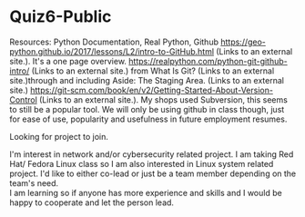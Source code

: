 # Quiz6-Public
Resources: Python Documentation, Real Python, 
Github
https://geo-python.github.io/2017/lessons/L2/intro-to-GitHub.html (Links to an external site.). It's a one page overview.
https://realpython.com/python-git-github-intro/ (Links to an external site.) from What Is Git?  (Links to an external site.)through and including Aside: The Staging Area. (Links to an external site.)
https://git-scm.com/book/en/v2/Getting-Started-About-Version-Control (Links to an external site.). My shops used Subversion, this seems to still be a popular tool. We will only be using github in class though, just for ease of use, popularity and usefulness in future employment resumes.

Looking for project to join.

I'm interest in network and/or cybersecurity related project. 
I am taking Red Hat/ Fedora Linux class so I am also interested in Linux system related project. 
I'd like to either co-lead or just be a team member depending on the team's need.  
I am learning so if anyone has more experience and skills and I would be happy to cooperate and let the person lead.
